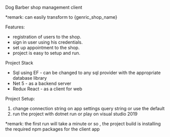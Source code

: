 Dog Barber shop management client

*remark: can easily transform to {genric_shop_name}

Features:
- registration of users to the shop.
- sign in user using his credentials.
- set up appointment to the shop.
- project is easy to setup and run.

Project Stack
- Sql using EF - can be changed to any sql provider with the appropriate database library 
- Net 5 - as a backend server
- Redux React - as a client for web

Project Setup:
1. change connection string on app settings query string or use the default
2. run the project with dotnet run or play on visual studio 2019

*remark: the first run will take a minute or so , the project build is installing the required npm packages for the client app

